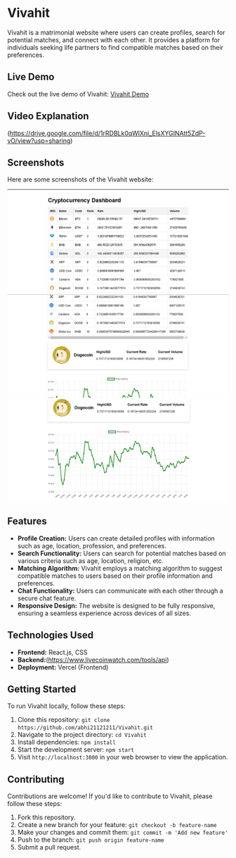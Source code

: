 # Vivahit

Vivahit is a matrimonial website where users can create profiles, search for potential matches, and connect with each other. It provides a platform for individuals seeking life partners to find compatible matches based on their preferences.

## Live Demo

Check out the live demo of Vivahit: [Vivahit Demo](https://vivahit-one.vercel.app/)

## Video Explanation 
(https://drive.google.com/file/d/1rRDBLk0qWlXni_ElsXYGINAtt5ZdP-vO/view?usp=sharing)


## Screenshots

Here are some screenshots of the Vivahit website:

![Screenshot 1](src/img/Screenshot%202024-03-09%20203116.png)
![Screenshot 2](src/img/Screenshot%202024-03-09%20203131.png)
![Screenshot 3](src/img/Screenshot%202024-03-09%20203144.png)

## Features


- **Profile Creation:** Users can create detailed profiles with information such as age, location, profession, and preferences.
- **Search Functionality:** Users can search for potential matches based on various criteria such as age, location, religion, etc.
- **Matching Algorithm:** Vivahit employs a matching algorithm to suggest compatible matches to users based on their profile information and preferences.
- **Chat Functionality:** Users can communicate with each other through a secure chat feature.
- **Responsive Design:** The website is designed to be fully responsive, ensuring a seamless experience across devices of all sizes.

## Technologies Used

- **Frontend:** React.js, CSS
- **Backend:**(https://www.livecoinwatch.com/tools/api)
- **Deployment:** Vercel (Frontend)

## Getting Started

To run Vivahit locally, follow these steps:

1. Clone this repository: `git clone https://github.com/abhi21121211/Vivahit.git`
2. Navigate to the project directory: `cd Vivahit`
3. Install dependencies: `npm install`
4. Start the development server: `npm start`
5. Visit `http://localhost:3000` in your web browser to view the application.

## Contributing

Contributions are welcome! If you'd like to contribute to Vivahit, please follow these steps:

1. Fork this repository.
2. Create a new branch for your feature: `git checkout -b feature-name`
3. Make your changes and commit them: `git commit -m 'Add new feature'`
4. Push to the branch: `git push origin feature-name`
5. Submit a pull request.

